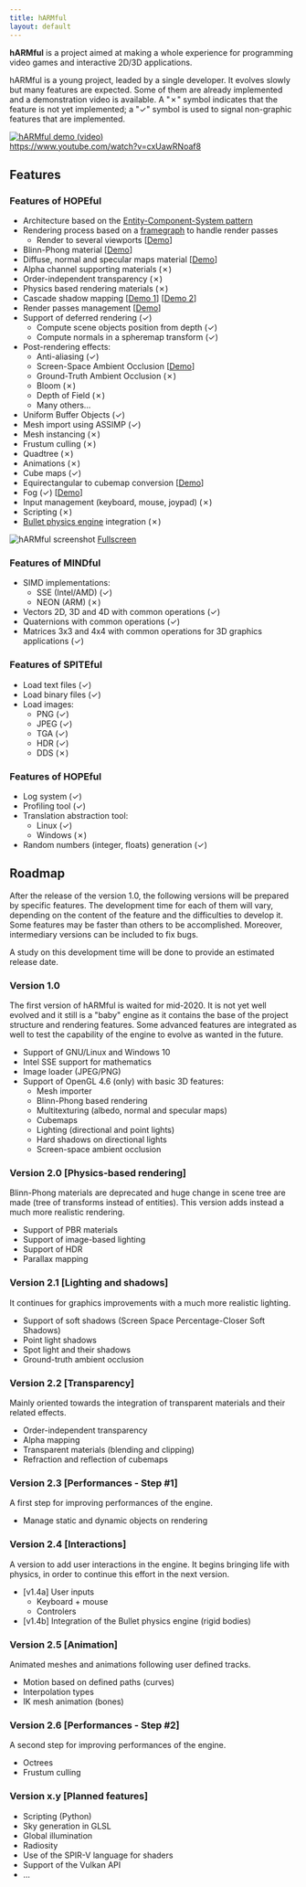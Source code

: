 ```yaml
---
title: hARMful
layout: default
---
```


**hARMful** is a project aimed at making a whole experience for programming video games and interactive 2D/3D applications.

hARMful is a young project, leaded by a single developer. It evolves slowly but many features are expected.
Some of them are already implemented and a demonstration video is available. A "✗" symbol indicates that the feature is not yet implemented; a "✓" symbol is used to signal non-graphic features that are implemented.

<a href="https://www.youtube.com/watch?v=cxUawRNoaf8" target="_blank" title="hARMful demo (video)">![hARMful demo (video)](./assets/images/trailer.png)</a>
<br/>
<a href="https://www.youtube.com/watch?v=cxUawRNoaf8" target="_blank" title="hARMful demo (video)">https://www.youtube.com/watch?v=cxUawRNoaf8</a>

## Features
### Features of HOPEful
- Architecture based on the [Entity-Component-System pattern](https://en.wikipedia.org/wiki/Entity_component_system)
- Rendering process based on a [framegraph](https://www.ea.com/frostbite/news/framegraph-extensible-rendering-architecture-in-frostbite) to handle render passes
    - Render to several viewports [[Demo](https://www.youtube.com/watch?v=ElPDwyt3TtE)]
- Blinn-Phong material [[Demo](https://www.youtube.com/watch?v=WdcBg3hA-xQ)]
- Diffuse, normal and specular maps material [[Demo](https://www.youtube.com/watch?v=KRRrB-G3OOY)]
- Alpha channel supporting materials (✗)
- Order-independent transparency (✗)
- Physics based rendering materials (✗)
- Cascade shadow mapping [[Demo 1](https://www.youtube.com/watch?v=8Q3Ci3c_1Pg)] [[Demo 2](https://www.youtube.com/watch?v=BIaklMRR1RQ)]
- Render passes management [[Demo](https://www.youtube.com/watch?v=_oQXAGGpcu8)]
- Support of deferred rendering (✓)
    - Compute scene objects position from depth (✓)
    - Compute normals in a spheremap transform (✓)
- Post-rendering effects:
    - Anti-aliasing (✓)
    - Screen-Space Ambient Occlusion [[Demo](https://www.youtube.com/watch?v=-YB91aXd1RY)]
    - Ground-Truth Ambient Occlusion (✗)
    - Bloom (✗)
    - Depth of Field (✗)
    - Many others...
- Uniform Buffer Objects (✓)
- Mesh import using ASSIMP (✓)
- Mesh instancing (✗)
- Frustum culling (✗)
- Quadtree (✗)
- Animations (✗)
- Cube maps (✓)
- Equirectangular to cubemap conversion [[Demo](https://www.youtube.com/watch?v=GDw-JpYGAx8)]
- Fog (✓) [[Demo](https://www.youtube.com/watch?v=2GihYR76Jzw)]
- Input management (keyboard, mouse, joypad) (✗)
- Scripting (✗)
- [Bullet physics engine](https://github.com/bulletphysics/bullet3) integration (✗)

![hARMful screenshot](./assets/images/hARMful.jpg)
[Fullscreen](./assets/images/hARMful_big.jpg)

### Features of MINDful
- SIMD implementations:
    - SSE (Intel/AMD) (✓)
    - NEON (ARM) (✗)
- Vectors 2D, 3D and 4D with common operations (✓)
- Quaternions with common operations (✓)
- Matrices 3x3 and 4x4 with common operations for 3D graphics applications (✓)

### Features of SPITEful
- Load text files (✓)
- Load binary files (✓)
- Load images:
    - PNG (✓)
    - JPEG (✓)
    - TGA (✓)
	- HDR (✓)
    - DDS (✗)

### Features of HOPEful
- Log system (✓)
- Profiling tool (✓)
- Translation abstraction tool:
    - Linux (✓)
    - Windows (✗)
- Random numbers (integer, floats) generation (✓)

## Roadmap
After the release of the version 1.0, the following versions will be prepared by specific features.
The development time for each of them will vary, depending on the content of the feature and the difficulties to develop it. Some features may be faster than others to be accomplished. Moreover, intermediary versions can be included to fix bugs.

A study on this development time will be done to provide an estimated release date.

### Version 1.0
The first version of hARMful is waited for mid-2020. It is not yet well evolved and it still is a "baby" engine as it contains the base of the project structure and rendering features. Some advanced features are integrated as well to test the capability of the engine to evolve as wanted in the future.
* Support of GNU/Linux and Windows 10
* Intel SSE support for mathematics
* Image loader (JPEG/PNG)
* Support of OpenGL 4.6 (only) with basic 3D features:
    - Mesh importer
    - Blinn-Phong based rendering
    - Multitexturing (albedo, normal and specular maps)
    - Cubemaps
    - Lighting (directional and point lights)
    - Hard shadows on directional lights
    - Screen-space ambient occlusion

### Version 2.0 [Physics-based rendering]
Blinn-Phong materials are deprecated and huge change in scene tree are made (tree of transforms instead of entities).
This version adds instead a much more realistic rendering.
* Support of PBR materials
* Support of image-based lighting
* Support of HDR
* Parallax mapping

### Version 2.1 [Lighting and shadows]
It continues for graphics improvements with a much more realistic lighting.
* Support of soft shadows (Screen Space Percentage-Closer Soft Shadows)
* Point light shadows
* Spot light and their shadows
* Ground-truth ambient occlusion

### Version 2.2 [Transparency]
Mainly oriented towards the integration of transparent materials and their related effects.
* Order-independent transparency
* Alpha mapping
* Transparent materials (blending and clipping)
* Refraction and reflection of cubemaps

### Version 2.3 [Performances - Step #1]
A first step for improving performances of the engine.
* Manage static and dynamic objects on rendering

### Version 2.4 [Interactions]
A version to add user interactions in the engine. It begins bringing life with physics, in order to continue this effort in the next version.
* [v1.4a] User inputs
    * Keyboard + mouse
    * Controlers
* [v1.4b] Integration of the Bullet physics engine (rigid bodies)

### Version 2.5 [Animation]
Animated meshes and animations following user defined tracks.
* Motion based on defined paths (curves)
* Interpolation types
* IK mesh animation (bones)

### Version 2.6 [Performances - Step #2]
A second step for improving performances of the engine.
* Octrees
* Frustum culling

### Version x.y [Planned features]
* Scripting (Python)
* Sky generation in GLSL
* Global illumination
* Radiosity
* Use of the SPIR-V language for shaders
* Support of the Vulkan API
* ...
